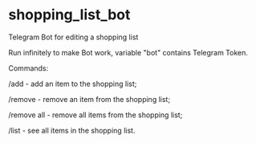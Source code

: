 # shopping_list_bot
Telegram Bot for editing a shopping list 

Run infinitely to make Bot work, variable "bot" contains Telegram Token.

Commands:

/add <name> - add an item to the shopping list;

/remove <name> - remove an item from the shopping list;

/remove all - remove all items from the shopping list;

/list - see all items in the shopping list.

